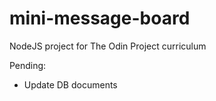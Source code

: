 # mini-message-board
NodeJS project for The Odin Project curriculum

Pending:
- Update DB documents
